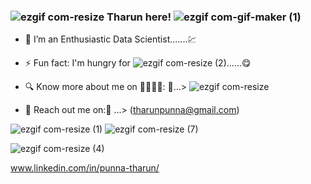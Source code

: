 ### ![ezgif com-resize](https://user-images.githubusercontent.com/112575126/235303194-ac77b7e4-8af8-4b1a-8cfc-33cde72fd45e.gif) Tharun here!  ![ezgif com-gif-maker (1)](https://user-images.githubusercontent.com/112575126/232465144-9ff6d884-ed43-4952-bd3b-7b947c63f026.gif)





- 🔭 I’m an Enthusiastic Data Scientist.......💹
- ⚡ Fun fact: I'm hungry for ![ezgif com-resize (2)](https://user-images.githubusercontent.com/112575126/235303257-18066d86-30fa-412e-a157-7e723726dc4d.gif)......😋
- 🔍 Know more about me on 🫱🏼‍🫲🏼: 🔗...> ![ezgif com-resize](https://user-images.githubusercontent.com/112575126/235307790-caed789a-4ccb-41f3-970f-5165ee9b4588.png)[](www.linkedin.com/in/punna-tharun/)

- 📧 Reach out me on:📧 ...> (tharunpunna@gmail.com)

![ezgif com-resize (1)](https://user-images.githubusercontent.com/112575126/232461898-cb1c2cf5-a8dc-46c6-b7ac-4c0adf145f6e.gif)       ![ezgif com-resize (7)](https://user-images.githubusercontent.com/112575126/235303953-a5abbe79-d698-48ab-8fd6-3a5581f7526b.gif)


                                         
![ezgif com-resize (4)](https://user-images.githubusercontent.com/112575126/235303674-3e32992c-8b85-413e-9fd6-df6c39f57311.gif)


www.linkedin.com/in/punna-tharun/
